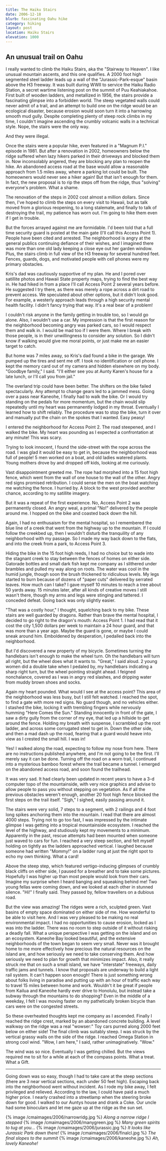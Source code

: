 ```yaml
---
title: The Haiku Stairs
date: 2006-12-18
blurb: fascinating Oahu hike
category: hiking
layout: post
location: Haiku Stairs
elevation: 1000
---
```


<h2>An unusual trail on Oahu</h2>


I really wanted to climb the Haiku Stairs, aka the "Stairway to Heaven". I like
unusual mountain ascents, and this one qualifies. A 2000 foot high segmented
steel ladder leads up a wall of the "Jurassic-Park-esque" basin above the H3
freeway. It was built during WWII to service the Haiku Radio Station, a secret
wartime listening post on the summit of Puu Keahiakahoe. First built of wooden
ladders, and metallized in 1956, the stairs provide a fascinating glimpse into a
forbidden world. The steep vegetated walls could never admit of a trail, and an
attempt to build one on the ridge would be an ecological disaster, because
erosion would soon turn it into a harrowing smooth mud gully. Despite completing
plenty of steep rock climbs in my time, I couldn't imagine ascending the crumbly
volcanic walls in a technical style. Nope, the stairs were the only way.


And they were illegal.


Once the stairs were a popular hike, even featured in a "Magnum P.I." episode in 1981. But after a renovation in 2002, homeowners below the ridge suffered when lazy hikers parked in their driveways and blocked them in. Now inconsolably angered, they are blocking any plan to reopen the hike. An abandoned access road at the base would allow a reasonable approach from 1.5 miles away, where a parking lot could be built. The homeowners would never see a hiker again! But that isn't enough for them. In fact, the new proposal is to rip the steps off from the ridge, thus "solving" everyone's problem. What a shame.


The renovation of the steps in 2002 cost almost a million dollars. Since then, I've hoped to climb the steps on every visit to Hawaii, but as talk moved from a glorious reopening, to a long stalemate, and finally to talk of destroying the trail, my patience has worn out. I'm going to hike them even if I get in trouble.


But the forces arrayed against me are formidable. I'd been told that a full time security guard is posted at the main gate (I'll call this Access Point 1). People have been cited and arrested. The neighborhood is angry at the general publics continuing defiance of their wishes, and I imagined there was more than one old lady keeping a close eye out her garden window. Plus, the stairs climb in full view of the H3 freeway for several hundred feet. Fences, guards, dogs, and motivated people with cell phones were my primary obstacles.


Kris's dad was cautiously supportive of my plan. He and I pored over satillite photos and Hawaii State property maps, trying to find the best way in. He had hiked in from a place I'll call Access Point 2 several years before. He suggested I try there, as there was merely a rope across a dirt road to prevent access. We speculated about other options, but it didn't look good. For example, a westerly approach leads through a high security mental health facility. I didn't fancy trying that way. It's a real bear of a problem!


I couldn't risk anyone in the family getting in trouble too, so I would go alone. Also, I wouldn't use a car. My impression is that the first reason for the neighborhood becoming angry was parked cars, so I would respect them and walk in. I would be mad too if I were them. Where I break with those people, is in their unwillingness to consider any solution. So I didn't know if walking would give me moral points, or just make me an easier target to catch.


But home was 7 miles away, so Kris's dad found a bike in the garage. We pumped up the tires and sent me off. I took no identification or cell phone. I kept the memory card out of my camera and hidden elsewhere on my body. "Goodbye family," I said. "I'll either see you at Aunty Karen's house for a late lunch, or I'll call you from jail."


The overland trip could have been better. The shifters on the bike failed spectacularly. Any attempt to change gears led to a jammed mess. Going over a pass near Kaneohe, I finally had to walk the bike. Or I would try standing on the pedals for more momentum, but the chain would slip repeatedly until my heart was permanently lodged in my throat. Eventually I learned how to shift reliably. The procedure was to stop the bike, turn it over and manually put the chain on the spokes that I wanted. Easy peasy!


I entered the neighborhood for Access Point 2. The road steepened, and I walked the bike. My heart was pounding as I expected a confrontation at any minute! This was scary.


Trying to look innocent, I found the side-street with the rope across the road. I was glad it would be easy to get in, because the neighborhood was full of people! 5 men worked on a boat, and old ladies watered plants. Young mothers drove by and dropped off kids, looking at me curiously.


Vast disappointment greeted me. The rope had morphed into a 15 foot high fence, which went from the wall of one house to the wall of the other. Angry red signs promised retribution. I could sense the men on the boat watching me watching the fence. I hurried by. A block to the west provided another chance, according to my satillite imagery.


But it was a repeat of the first experience. No, Access Point 2 was permanently closed. An angry weal, a primal "No!" delivered by the people around me. I hopped on the bike and coasted back down the hill.


Again, I had no enthusaism for the mental hospital, so I remembered the blue line of a creek that went from the highway up to the mountain. If I could follow the creekbed up, then I wouldn't disturb the tranquility of any neighborhood with my passage. So I made my way back down to the flats, and into the creek from a park, to Access Point 3.


Hiding the bike in the 15 foot high reeds, I had no choice but to wade into the stagnant creek to stay between the fences of homes on either side. Gatorade bottles and small dark fish kept me company as I slithered under brambles and pulled my way along on roots. The water was cool in the humid jungle, though soon the brush thickened to ridiculous levels. My legs started to burn because of dozens of "paper cuts" delivered by serrated leaves. How much can I take? I gave myself 10 minutes to reach a tree about 50 yards away. 15 minutes later, after all kinds of creative moves I still wasn't there, though my arms and legs were stinging and tattered. I conceded defeat. Going back was only slightly easier.


"That was a costly hour," I thought, squelching back to my bike. These stairs are well guarded by dragons. Rather than brave the mental hospital, I decided to go right to the dragon's mouth: Access Point 1. I had read that it cost the city 1,500 dollars per week to maintain a 24 hour guard, and that was more than a year ago. Maybe the guard is gone, or maybe I could sneak around him. Emboldened by desperation, I pedalled back into the neighborhood.


But I'd discovered a new property of my bicycle. Sometimes turning the handlebars isn't enough to make the wheel turn. Oh the handlebars will turn all right, but the wheel does what it wants to. "Great," I said aloud. 2 young women did a double take when I pedaled by, my handlebars indicating a sharp right turn, but the wheel pointing straight ahead. I feigned nonchalance, covered as I was in angry red slashes, and dripping water from muddy brown shoes and socks.


Again my heart pounded. What would I see at the access point? This area of the neighborhood was less busy, but I still felt watched. I reached the spot, to find a gate with more red signs. No guard though, and no vehicles either. I stashed the bike, locking it with trembling fingers while nervously humming "Here Comes the Sun." Standing innocently in front of the gate, I saw a dirty gully from the corner of my eye, that led up a hillside to get around the fence. Holding my breath with suspense, I scrambled up the root ladder, and across some corrugated steel to get in. Down the other side, and then a mad dash up the road, fearing that a guard would heave into view as I crested the small hill. I was in!


Yes! I walked along the road, expecting to follow my nose from here. There are no instructions published anywhere, and I'm not going to be the first. I'll merely say it can be done. Turning off the road on a worn trail, I continued into a mysterious bamboo forest where the trail became a tunnel. I emerged on the abandoned access road, and soon found the trailhead.


It was very sad. It had clearly been updated in recent years to have a 3-d computer topo of the mountainside, with very nice graphics and advise to allow people to pass you without stepping on vegetation. As if all the previous obstacles weren't enough, another 20 foot high fence blocked the first steps on the trail itself. "Sigh," I sighed, easily passing around it.


The stairs were very solid, 7 steps to a segment, with 2 railings and 4 foot long spikes anchoring them into the mountain. I read that there are almost 4000 steps. Trying not to go too fast, I was impressed by the intimate glimpse I was getting into a tropical mountainside ecosystem. I reached the level of the highway, and studiously kept my movements to a minimum. Apparently in the past, rescue attempts had been mounted when someone just waved to cars for fun. I reached a very steep section, and felt myself holding on tightly as the ladders approached vertical. I laughed because someone had written "Mommy!" on a ladder rung at just the right spot to echo my own thinking. What a card!


Above the steep step, which featured vertigo-inducing glimpses of crumbly black cliffs on either side, I paused for a breather and to take some pictures. Hopefully I was higher up than most people would look from their cars. Imagine my surprise when I heard banging and squeaking behind me! Two young fellas were coming down, and we looked at each other in stunned silence. "Hi!" I finally said. They passed by, fellow travellers on a dubious road.


But the view was amazing! The ridges were a rich, sculpted green. Vast basins of empty space dominated on either side of me. How wonderful to be able to visit here. And I was very pleased to be making no real environmental impact. I had no opportunities to cause erosion, locked as I was into the ladder. There was no room to step outside of it without risking a deadly fall. What a unique perspective I was getting on the island and on an ecosystem. Kaneohe Bay looked beautiful, and the extensive neighborhoods of the town began to seem very small. Never was it brought home to me more effectively how precious the natural resources on the island are, and how seriously we need to take conserving them. And how seriously we need to plan for growth that minimizes impact. Also, it really struck me that on such a small island, we have "interstate" freeways, daily traffic jams and tunnels. I know that proposals are underway to build a light rail system. It can't happen soon enough! There is just something wrong about folks living in paradise and putting up with an hour of traffic each way to travel 15 miles between home and work. Wouldn't it be great if people from Kailua and Kaneohe hardly ever drive to Honolulu, but instead take a subway through the mountains to do shopping? Even in the middle of a weekday, I felt I was moving faster on my pathetically broken bicycle than cars were on the congested streets.


So these overheated thoughts kept me company as I ascended. Finally I reached the ridge crest, marked by an abandoned concrete building. A level walkway on the ridge was a real "wowser:" Toy cars purred along 2000 feet below on either side! The final climb was suitably steep. I was struck by the vertical grassy walls on the side of the ridge. I reached Omega Station in strong cool wind. "Wow, I am here," I said, rather unimaginatively. "Wow."


The wind was so nice. Eventually I was getting chilled. But the views required me to sit for a while at each of the compass points. What a treat. What a Gift.


<hr>


Going down was so easy, though I had to take care at the steep sections (there are 3 near vertical sections, each under 50 feet high). Escaping back into the neighborhood went without incident. As I rode my bike away, I felt privileged and relieved. According to the law, I could have paid a much higher price. I nearly crashed into a streetlamp when the steering broke down for good. I walked to our Auntys house and drank a Coke. Our uncle had some binoculars and let me gaze up at the ridge as the sun set.

{% image /cmaimages/2006/narrowridg.jpg %}
<i>Along a narrow ridge I stepped</i>
{% image /cmaimages/2006/manygreen.jpg %}
<i>Many green spirits to tug at you...</i>
{% image /cmaimages/2006/jurassic.jpg %}
<i>It looks like Jurassic Park down there!</i>
{% image /cmaimages/2006/finalcl.jpg %}
<i>The final slopes to the summit</i>
{% image /cmaimages/2006/kaneohe.jpg %}
<i>Ah, lovely Kaneohe!</i>
